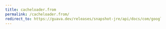```yaml
---
title: cacheloader.from
permalink: /cacheloader.from/
redirect_to: https://guava.dev/releases/snapshot-jre/api/docs/com/google/common/cache/CacheLoader.html#from-com.google.common.base.Function-
---
```

